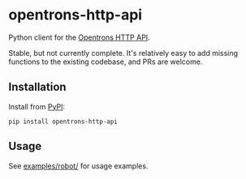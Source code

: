 # opentrons-http-api

Python client for the [Opentrons HTTP API](https://github.com/Opentrons/opentrons-integration-tools/tree/main/http-api).

Stable, but not currently complete. It's relatively easy to add missing functions to the existing codebase, and PRs are welcome.

## Installation

Install from [PyPI](https://pypi.org/project/opentrons-http-api/):

```shell
pip install opentrons-http-api
```

## Usage

See [examples/robot/](examples/robot/) for usage examples.
